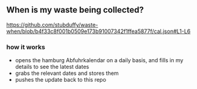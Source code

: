 ## When is my waste being collected?
  https://github.com/stubduffy/waste-when/blob/b4f33c8f001b0509e173b91007342f1ffea5877f/cal.json#L1-L6
  
  ### how it works
  - opens the hamburg Abfuhrkalendar on a daily basis, and fills in my details to see the latest dates
  - grabs the relevant dates and stores them
  - pushes the update back to this repo
  
